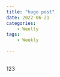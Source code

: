 ```yaml
---
title: "hugo post"
date: 2022-06-21
categories:
    - Weelly
tags:
    - Weekly
    
---
```


##
123
